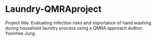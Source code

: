 # Laundry-QMRAproject

Project title: Evaluating infection risks and importance of hand washing during household laundry process using a QMRA approach
Author: Yoonhee Jung 
